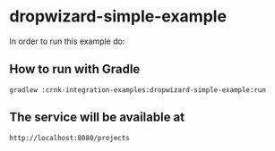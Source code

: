 # dropwizard-simple-example

In order to run this example do:

## How to run with Gradle

	gradlew :crnk-integration-examples:dropwizard-simple-example:run

## The service will be available at
 
 	http://localhost:8080/projects
